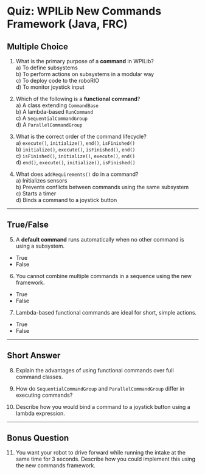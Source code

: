 # Quiz: WPILib New Commands Framework (Java, FRC)

## Multiple Choice

1. What is the primary purpose of a **command** in WPILib?  
   a) To define subsystems  
   b) To perform actions on subsystems in a modular way  
   c) To deploy code to the roboRIO  
   d) To monitor joystick input  

2. Which of the following is a **functional command**?  
   a) A class extending `CommandBase`  
   b) A lambda-based `RunCommand`  
   c) A `SequentialCommandGroup`  
   d) A `ParallelCommandGroup`  

3. What is the correct order of the command lifecycle?  
   a) `execute()`, `initialize()`, `end()`, `isFinished()`  
   b) `initialize()`, `execute()`, `isFinished()`, `end()`  
   c) `isFinished()`, `initialize()`, `execute()`, `end()`  
   d) `end()`, `execute()`, `initialize()`, `isFinished()`  

4. What does `addRequirements()` do in a command?  
   a) Initializes sensors  
   b) Prevents conflicts between commands using the same subsystem  
   c) Starts a timer  
   d) Binds a command to a joystick button  

---

## True/False

5. A **default command** runs automatically when no other command is using a subsystem.  
- True  
- False  

6. You cannot combine multiple commands in a sequence using the new framework.  
- True  
- False  

7. Lambda-based functional commands are ideal for short, simple actions.  
- True  
- False  

---

## Short Answer

8. Explain the advantages of using functional commands over full command classes.  

9. How do `SequentialCommandGroup` and `ParallelCommandGroup` differ in executing commands?  

10. Describe how you would bind a command to a joystick button using a lambda expression.  

---

## Bonus Question

11. You want your robot to drive forward while running the intake at the same time for 3 seconds. Describe how you could implement this using the new commands framework.
